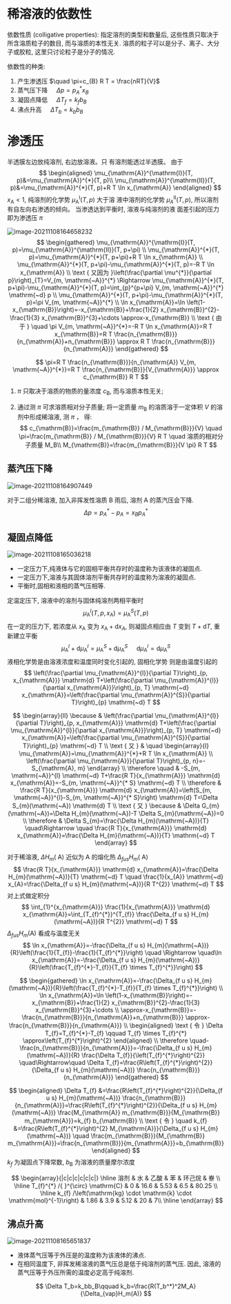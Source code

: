 # 稀溶液的依数性

依数性质 (colligative properties): 指定溶剂的类型和数量后, 这些性质只取决于所含溶质粒子的数目, 而与溶质的本性无关. 溶质的粒子可以是分子、离子、大分子或胶粒, 这里只讨论粒子是分子的情况.

依数性的种类:

1. 产生渗透压 $\quad \pi=c_{B} R T = \frac{nRT}{V}$
2. 蒸气压下降 $\quad \Delta p=p_{A}^{*} x_{B}$
3. 凝固点降低 $\quad \Delta T_{f}=k_{f} b_{B}$
4. 沸点升高 $\quad \Delta T_{b}=k_{b} b_{B}$

# 渗透压

半透膜左边放纯溶剂, 右边放溶液。只 有溶剂能透过半透膜。
由于 
$$
\begin{aligned}
\mu_{\mathrm{A}}^{\mathrm{I}}(T, p)&=\mu_{\mathrm{A}}^{*}(T, p)\\
\mu_{\mathrm{A}}^{\mathrm{II}}(T, p)&=\mu_{\mathrm{A}}^{*}(T, p)+R T \ln x_{\mathrm{A}}
\end{aligned}
$$
$x_{\mathrm{A}}<1$, 纯溶剂的化学势 $\mu_{\mathrm{A}}^{\mathrm{I}}(T, p)$ 大于溶 液中溶剂的化学势 $\mu_{A}^{\mathrm{II}}(T, p)$, 所以溶剂 有自左向右渗透的倾向。
当渗透达到平衡时, 溶液与纯溶剂的液 面差引起的压力即为渗透压 $\pi$

![image-20211108164658232](image/image-20211108164658232.png)
$$
\begin{gathered}
\mu_{\mathrm{A}}^{\mathrm{I}}(T, p)=\mu_{\mathrm{A}}^{\mathrm{II}}(T, p+\pi) \\
\mu_{\mathrm{A}}^{*}(T, p)=\mu_{\mathrm{A}}^{*}(T, p+\pi)+R T \ln x_{\mathrm{A}} \\
\mu_{\mathrm{A}}^{*}(T, p+\pi)-\mu_{\mathrm{A}}^{*}(T, p)=-R T \ln x_{\mathrm{A}} \\
\text { 又因为 }\left(\frac{\partial \mu^{*}}{\partial p}\right)_{T}=V_{m, \mathrm{~A}}^{*} \Rightarrow \mu_{\mathrm{A}}^{*}(T, p+\pi)-\mu_{\mathrm{A}}^{*}(T, p)=\int_{p}^{p+\pi} V_{m, \mathrm{~A}}^{*} \mathrm{~d} p \\
\mu_{\mathrm{A}}^{*}(T, p+\pi)-\mu_{\mathrm{A}}^{*}(T, p)=\pi V_{m, \mathrm{~A}}^{*} \\
\ln x_{\mathrm{A}}=\ln \left(1-x_{\mathrm{B}}\right)=-x_{\mathrm{B}}+\frac{1}{2} x_{\mathrm{B}}^{2}-\frac{1}{3} x_{\mathrm{B}}^{3}+\cdots \approx-x_{\mathrm{B}} \\
\text { 由于 } \quad \pi V_{m, \mathrm{~A}}^{*}=-R T \ln x_{\mathrm{A}}=R T x_{\mathrm{B}}=R T \frac{n_{\mathrm{B}}}{n_{\mathrm{A}}+n_{\mathrm{B}}} \approx R T \frac{n_{\mathrm{B}}}{n_{\mathrm{A}}}
\end{gathered}
$$

$$
\pi=R T \frac{n_{\mathrm{B}}}{n_{\mathrm{A}} V_{m, \mathrm{~A}}^{*}}=R T \frac{n_{\mathrm{B}}}{V_{\mathrm{A}}} \approx c_{\mathrm{B}} R T
$$
1. $\pi$ 只取决于溶质的物质的量浓度 $c_{\mathrm{B}}$, 而与溶质本性无关;

2. 通过测 $\pi$ 可求溶质相对分子质量;
    将一定质量 $m_{\mathrm{B}}$ 的溶质溶于一定体积 $V$ 的溶剂中形成稀溶液, 测 $\pi$ ， 得:
$$
  c_{\mathrm{B}}=\frac{m_{\mathrm{B}} / M_{\mathrm{B}}}{V} \quad \pi=\frac{m_{\mathrm{B}} / M_{\mathrm{B}}}{V} R T \quad 溶质的相对分子质量 M_B\\
  M_{\mathrm{B}}=\frac{m_{\mathrm{B}}}{V \pi} R T
$$


## 蒸汽压下降

![image-20211108164907449](image/image-20211108164907449.png)

对于二组分稀溶液, 加入非挥发性溶质 B 雨后, 溶剂 A 的蒸汽压会下降.
$$
\Delta p=p_A^*-p_A=x_Bp_A^*
$$

## 凝固点降低

![image-20211108165036218](image/image-20211108165036218.png)

+   一定压力下,纯液体与它的固相平衡共存时的温度称为该液体的凝固点.
+   一定压力下,溶液与其固体溶剂平衡共存时的温度称为溶液的凝固点.
+   平衡时,固相和液相的蒸气压相等.

定温定压下, 溶液中的溶剂与固体纯溶剂两相平衡时
$$
\mu_{\mathrm{A}}^{l}\left(T, p, x_{\mathrm{A}}\right)=\mu_{\mathrm{A}}^{S}(T, p)
$$
在一定的压力下, 若浓度从 $x_{\mathrm{A}}$ 变为 $x_{\mathrm{A}}+\mathrm{d} x_{A}$, 则凝固点相应由 $T$ 变到 $T+\mathrm{d} T$, 重新建立平衡
$$
\mu_{\mathrm{A}}^{l}+\mathrm{d} \mu_{\mathrm{A}}^{l}=\mu_{\mathrm{A}}^{S}+\mathrm{d} \mu_{\mathrm{A}}^{S} \quad \mathrm{~d} \mu_{\mathrm{A}}^{l}=\mathrm{d} \mu_{\mathrm{A}}^{S}
$$
液相化学势是由溶液浓度和温度同时变化引起的, 固相化学势 则是由温度引起的
$$
\left(\frac{\partial \mu_{\mathrm{A}}^{l}}{\partial T}\right)_{p, x_{\mathrm{A}}} \mathrm{d} T+\left(\frac{\partial \mu_{\mathrm{A}}^{l}}{\partial x_{\mathrm{A}}}\right)_{p, T} \mathrm{~d} x_{\mathrm{A}}=\left(\frac{\partial \mu_{\mathrm{A}}^{S}}{\partial T}\right)_{p} \mathrm{~d} T
$$

$$
\begin{array}{ll}
\because & \left(\frac{\partial \mu_{\mathrm{A}}^{l}}{\partial T}\right)_{p, x_{\mathrm{A}}} \mathrm{d} T+\left(\frac{\partial \mu_{\mathrm{A}}^{l}}{\partial x_{\mathrm{A}}}\right)_{p, T} \mathrm{~d} x_{\mathrm{A}}=\left(\frac{\partial \mu_{\mathrm{A}}^{S}}{\partial T}\right)_{p} \mathrm{~d} T \\
\text { 又 } & \quad \begin{array}{l}
\mu_{\mathrm{A}}=\mu_{\mathrm{A}}^{*}+R T \ln x_{\mathrm{A}} \\
\left(\frac{\partial \mu_{\mathrm{A}}}{\partial T}\right)_{p, n}=-S_{\mathrm{A}, m}
\end{array} \\
\therefore \quad & -S_{m, \mathrm{~A}}^{l} \mathrm{~d} T+\frac{R T}{x_{\mathrm{A}}} \mathrm{d} x_{\mathrm{A}}=-S_{m, \mathrm{~A}}^{* S} \mathrm{~d} T \\
\therefore & \frac{R T}{x_{\mathrm{A}}} \mathrm{d} x_{\mathrm{A}}=\left(S_{m, \mathrm{~A}}^{l}-S_{m, \mathrm{~A}}^{* S}\right) \mathrm{d} T=\Delta S_{m}(\mathrm{~A}) \mathrm{d} T \\
\text { 又 } \because & \Delta G_{m}(\mathrm{~A})=\Delta H_{m}(\mathrm{~A})-T \Delta S_{m}(\mathrm{~A})=0 \\
\therefore & \Delta S_{m}=\frac{\Delta H_{m}(\mathrm{~A})}{T} \quad\Rightarrow \quad \frac{R T}{x_{\mathrm{A}}} \mathrm{d} x_{\mathrm{A}}=\frac{\Delta H_{m}(\mathrm{~A})}{T} \mathrm{~d} T
\end{array}
$$

对于稀溶液, $\Delta H_{m}(\mathrm{~A})$ 近似为 $\mathrm{A}$ 的熔化热 $\Delta_{f u s} H_{m}(\mathrm{~A})$
$$
\frac{R T}{x_{\mathrm{A}}} \mathrm{d} x_{\mathrm{A}}=\frac{\Delta H_{m}(\mathrm{~A})}{T} \mathrm{~d} T \quad \frac{1}{x_{A}} \mathrm{~d} x_{A}=\frac{\Delta_{f u s} H_{m}(\mathrm{~A})}{R T^{2}} \mathrm{~d} T
$$
对上式做定积分 
$$
\int_{1}^{x_{\mathrm{A}}} \frac{1}{x_{\mathrm{A}}} \mathrm{d} x_{\mathrm{A}}=\int_{T_{f}^{*}}^{T_{f}} \frac{\Delta_{f u s} H_{m}(\mathrm{~A})}{R T^{2}} \mathrm{~d} T
$$
$\Delta_{f u s} H_{m}(\mathrm{A})$ 看成与温度无关
$$
\ln x_{\mathrm{A}}=-\frac{\Delta_{f u s} H_{m}(\mathrm{~A})}{R}\left(\frac{1}{T_{f}}-\frac{1}{T_{f}^{*}}\right) \quad \Rightarrow \quad\ln x_{\mathrm{A}}=-\frac{\Delta_{f u s} H_{m}(\mathrm{~A})}{R}\left(\frac{T_{f}^{*}-T_{f}}{T_{f} \times T_{f}^{*}}\right)
$$

$$
\begin{gathered}
\ln x_{\mathrm{A}}=-\frac{\Delta_{f u s} H_{m}(\mathrm{~A})}{R}\left(\frac{T_{f}^{*}-T_{f}}{T_{f} \times T_{f}^{*}}\right) \\
\ln x_{\mathrm{A}}=\ln \left(1-x_{\mathrm{B}}\right)=-x_{\mathrm{B}}+\frac{1}{2} x_{\mathrm{B}}^{2}-\frac{1}{3} x_{\mathrm{B}}^{3}+\cdots \\
\approx-x_{\mathrm{B}}=-\frac{n_{\mathrm{B}}}{n_{\mathrm{A}}+n_{\mathrm{B}}} \approx-\frac{n_{\mathrm{B}}}{n_{\mathrm{A}}} \\
\begin{aligned}
\text { 令 } \Delta T_{f}=T_{f}^{*}-T_{f} \qquad T_{f} \times T_{f}^{*} \approx\left(T_{f}^{*}\right)^{2}
\end{aligned} \\
\therefore \quad-\frac{n_{\mathrm{B}}}{n_{\mathrm{A}}}=-\frac{\Delta_{f u s} H_{m}(\mathrm{~A})}{R} \frac{\Delta T_{f}}{\left(T_{f}^{*}\right)^{2}} \quad\Rightarrow\quad \Delta T_{f}=\frac{R\left(T_{f}^{*}\right)^{2}}{\Delta_{f u s} H_{m}(\mathrm{~A})} \frac{n_{\mathrm{B}}}{n_{\mathrm{A}}}
\end{gathered}
$$

$$
\begin{aligned}
\Delta T_{f} &=\frac{R\left(T_{f}^{*}\right)^{2}}{\Delta_{f u s} H_{m}(\mathrm{~A})} \frac{n_{\mathrm{B}}}{n_{\mathrm{A}}}=\frac{R\left(T_{f}^{*}\right)^{2}}{\Delta_{f u s} H_{m}(\mathrm{~A})} \frac{M_{\mathrm{A}} m_{\mathrm{B}}}{M_{\mathrm{B}} m_{\mathrm{A}}}=k_{f} b_{\mathrm{B}} \\
\text { 令 } \quad k_{f} &=\frac{R\left(T_{f}^{*}\right)^{2} M_{\mathrm{A}}}{\Delta_{f u s} H_{m}(\mathrm{~A})} \quad \frac{m_{\mathrm{B}}}{M_{\mathrm{B}} m_{\mathrm{A}}}=\frac{n_{\mathrm{B}}}{m_{\mathrm{A}}}=b_{\mathrm{B}}
\end{aligned}
$$
$k_{f}$ 为凝固点下降常数, $b_{\mathrm{B}}$ 为溶液的质量摩尔浓度

$$
\begin{array}{|c|c|c|c|c|c|}
\hline 溶剂 & 水 & 乙酸 & 苯 & 环己烷 & 嶚 \\
\hline T_{f}^{*} /{ }^{\circ} \mathrm{C} & 0 & 16.6 & 5.53 & 6.5 & 80.25 \\
\hline
k_{f} /\left(\mathrm{kg} \cdot \mathrm{k} \cdot \mathrm{mol}^{-1}\right) & 1.86 & 3.9 & 5.12 & 20 & 7\\
\hline
\end{array}
$$

## 沸点升高

![image-20211108165651837](image/image-20211108165651837.png)

+   液体蒸气压等于外压是的温度称为该液体的沸点.
+   在相同温度下, 非挥发稀溶液的蒸气压总是低于纯溶剂的蒸气压. 因此, 溶液的蒸气压等于外压所需的温度必定高于纯溶剂.

$$
\Delta T_b=k_bb_B\qquad k_b=\frac{R(T_b^*)^2M_A}{\Delta_{vap}H_m(A)}
$$

